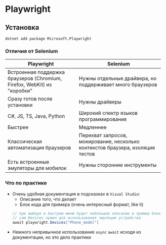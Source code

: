 # Playwright

## Установка
```
dotnet add package Microsoft.Playwright
```

### Отличия от Selenium
|Playwright|Selenium|
|-|-|
|Встроенная поддержка браузеров (Chromium, Firefox, WebKit) из "коробки"|Нужны отдельные драйвера, но поддерживает много браузеров|
|Сразу готов после установки|Нужны драйверы|
|C#, JS, TS, Java, Python|Широкий спектр языков программирования|
|Быстрее|Медленнее|
|Классическая автоматизация браузеров|Перехват запросов, мокирование, несколько контекстов браузера, изоляция тестов|
|Есть встроенные эмуляторы для мобилок|Нужны сторонние инструменты|

### Что по практике

- Очень удобная документация в подсказках в `Visual Studio`:
    - Описание того, что делает
    - Блок кода для примера (очень интересный формат, like it)
    ```cs
    // при выборе в быстром меню будет небольшое описание и пример блока кода
    // сам Devices нужен для использования эмуляции устройства 
    await playwright.Devices["Phone_model"]
    ```
- Немного непривычное использование `async` `await` исходя из документации, но это дело практики